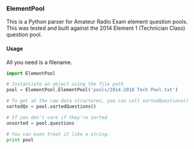 ### ElementPool

This is a Python parser for Amateur Radio Exam element question pools. This was
tested and built against the 2014 Element 1 (Technician Class) question pool.

#### Usage

All you need is a filename.

```python
import ElementPool

# Instantiate an object using the file path
pool = ElementPool.ElementPool('pools/2014-2018 Tech Pool.txt')

# To get at the raw data structures, you can call sortedQuestions()
sortedQs = pool.sortedQuestions()

# If you don't care if they're sorted
unsorted = pool.questions

# You can even treat it like a string.
print pool
```
